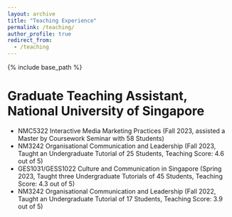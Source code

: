 ```yaml
---
layout: archive
title: "Teaching Experience"
permalink: /teaching/
author_profile: true
redirect_from:
  - /teaching
---
```


{% include base_path %}

Graduate Teaching Assistant, National University of Singapore
======
* NMC5322 Interactive Media Marketing Practices (Fall 2023, assisted a Master by Coursework Seminar with 58 Students)
* NM3242 Organisational Communication and Leadership (Fall 2023, Taught an Undergraduate Tutorial of 25 Students, Teaching Score: 4.6 out of 5)
* GES1031/GESS1022 Culture and Communication in Singapore (Spring 2023, Taught three Undergraduate Tutorials of 45 Students, Teaching Score: 4.3 out of 5)
* NM3242 Organisational Communication and Leadership (Fall 2022, Taught an Undergraduate Tutorial of 17 Students, Teaching Score: 3.9 out of 5)

